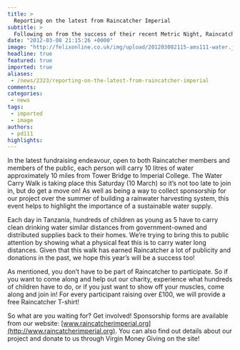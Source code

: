 ```yaml
---
title: >
  Reporting on the latest from Raincatcher Imperial
subtitle: >
  Following on from the success of their recent Metric Night, Raincatcher is busy obtaining sponsorship for the ambitious Water Carry Walk
date: "2012-03-08 21:15:26 +0000"
image: "http://felixonline.co.uk/img/upload/201203082115-ams111-water.jpg"
headline: true
featured: true
imported: true
aliases:
 - /news/2323/reporting-on-the-latest-from-raincatcher-imperial
comments:
categories:
 - news
tags:
 - imported
 - image
authors:
 - pd111
highlights:
---
```


In the latest fundraising endeavour, open to both Raincatcher members and members of the public, each person will carry 10 litres of water approximately 10 miles from Tower Bridge to Imperial College. The Water Carry Walk is taking place this Saturday (10 March) so it’s not too late to join in, but do get a move on! As well as being a way to collect sponsorship for our project over the summer of building a rainwater harvesting system, this event helps to highlight the importance of a sustainable water supply.

Each day in Tanzania, hundreds of children as young as 5 have to carry clean drinking water similar distances from government-owned and distributed supplies back to their homes. We’re trying to bring this to public attention by showing what a physical feat this is to carry water long distances. Given that this walk has earned Raincatcher a lot of publicity and donations in the past, we hope this year’s will be a success too!

As mentioned, you don’t have to be part of Raincatcher to participate. So if you want to come along and help out our charity, experience what hundreds of children have to do, or if you just want to show off your muscles, come along and join in! For every participant raising over £100, we will provide a free Raincatcher T-shirt!

So what are you waiting for? Get involved! Sponsorship forms are available from our website: [www.raincatcherimperial.org](http://www.raincatcherimperial.org). You can also find out details about our project and donate to us through Virgin Money Giving on the site!
